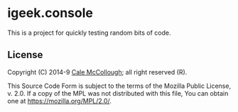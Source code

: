 # igeek.console

This is a project for quickly testing random bits of code.

## License

Copyright (C) 2014-9 [Cale McCollough](https://calemccollough.github.io); all right reserved (R).

This Source Code Form is subject to the terms of the Mozilla Public License, v. 2.0. If a copy of the MPL was not distributed with this file, You can obtain one at <https://mozilla.org/MPL/2.0/>.
